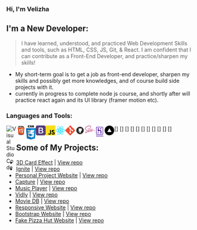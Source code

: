 ### Hi, I'm Velizha

## I'm a New Developer:

> I have learned, understood, and practiced Web Development Skills and tools, such as HTML, CSS, JS, Git,
> & React. I am confident that I can contribute as a Front-End Developer, and practice/sharpen my skills!

- My short-term goal is to get a job as front-end developer, sharpen my skills and possibly get more knowledges, and of course build side projects with it.
- currently in progress to complete node js course, and shortly after will practice react again and its UI library (framer motion etc).

### Languages and Tools:

[<img align="left" alt="Visual Studio Code" width="26px" src="https://raw.githubusercontent.com/velizhaar/velizhaar/master/img/vscode.ico" />]
[<img align="left" alt="html" width="26px" src="https://raw.githubusercontent.com/velizhaar/velizhaar/master/img/html.png" />]
[<img align="left" alt="css" width="26px" src="https://raw.githubusercontent.com/velizhaar/velizhaar/master/img/css.png" />]
[<img align="left" alt="bootstrap" width="26px" src="https://raw.githubusercontent.com/velizhaar/velizhaar/master/img/bootstrap.png" />]
[<img align="left" alt="js" width="26px" src="https://raw.githubusercontent.com/velizhaar/velizhaar/master/img/js.png" />]
[<img align="left" alt="react" width="26px" src="https://raw.githubusercontent.com/velizhaar/velizhaar/master/img/React.png" />]
[<img align="left" alt="git" width="26px" src="https://raw.githubusercontent.com/velizhaar/velizhaar/master/img/git.png" />]
[<img align="left" alt="github" width="26px" src="https://raw.githubusercontent.com/velizhaar/velizhaar/master/img/github.png" />]
[<img align="left" alt="sass" width="26px" src="https://raw.githubusercontent.com/velizhaar/velizhaar/master/img/sass.png" />]
[<img align="left" alt="heroku" width="26px" src="https://raw.githubusercontent.com/velizhaar/velizhaar/master/img/heroku.png" />]
[<img align="left" alt="vercel" width="26px" src="https://raw.githubusercontent.com/velizhaar/velizhaar/master/img/vercel.png" />]

## Some of My Projects:

- [3D Card Effect] | [View repo](https://github.com/velizhaar/wardah-3d-card-effect/)
- [Ignite] | [View repo](https://github.com/velizhaar/ignite-game/)
- [Personal Project Website] | [View repo](https://github.com/velizhaar/personal-website/)
- [Capture] | [View repo](https://github.com/velizhaar/capture/)
- [Music Player] | [View repo](https://github.com/velizhaar/music-player/)
- [Vidly] | [View repo](https://github.com/velizhaar/vidly)
- [Movie DB] | [View repo](https://github.com/velizhaar/movie-database.git)
- [Responsive Website] | [View repo](https://github.com/velizhaar/responsive-web.git)
- [Bootstrap Website] | [View repo](https://github.com/velizhaar/weblanding-page)
- [Fake Pizza Hut Website] | [View repo](https://github.com/velizhaar/wpu.hut)

[3D Card Effect]: https://velizhaar.github.io/wardah-3d-card-effect/
[ignite]: https://ignite-nu.vercel.app/
[personal project website]: https://personal-website-alpha-three.vercel.app/
[capture]: https://capture-five.vercel.app/
[music player]: https://music-player-topaz.vercel.app/
[bootstrap website]: https://velizhaar.github.io/weblanding-page/
[vidly]: https://velizhaar-vidly.herokuapp.com/
[responsive website]: https://velizhaar.github.io/responsive-web/
[movie db]: https://velizhaar.github.io/movie-database/
[fake pizza hut website]: https://velizhaar.github.io/wpu-hut/
